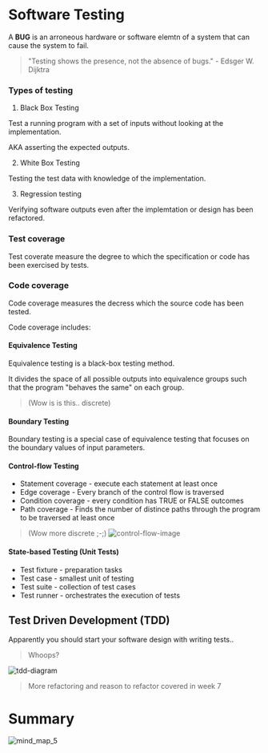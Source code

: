 # Software Testing 

A **BUG** is an arroneous hardware or software elemtn of a system that can cause the system to fail. 

> "Testing shows the presence, not the absence of bugs." - Edsger W. Dijktra 

### Types of testing 
1. Black Box Testing 

Test a running program with a set of inputs without looking at the implementation. 

AKA asserting the expected outputs.

2. White Box Testing 

Testing the test data with knowledge of the implementation. 

3. Regression testing 

Verifying software outputs even after the implemtation or design has been refactored. 

### Test coverage 

Test coverate measure the degree to which the specification or code has been exercised by tests. 

### Code coverage 

Code coverage measures the decress which the source code has been tested. 

Code coverage includes: 

#### Equivalence Testing 

Equivalence testing is a black-box testing method. 

It divides the space of all possible outputs into equivalence groups such that the program "behaves the same" on each group. 

> (Wow is is this.. discrete) 

#### Boundary Testing 

Boundary testing is a special case of equivalence testing that focuses on the boundary values of input parameters. 

#### Control-flow Testing
* Statement coverage - execute each statement at least once 
* Edge coverage - Every branch of the control flow is traversed 
* Condition coverage - every condition has TRUE or FALSE outcomes 
* Path coverage - Finds the number of distince paths through the program to be traversed at least once 

> (Wow more discrete ;-;) 
![control-flow-image](/images/control_flow_testing.png) 

#### State-based Testing (Unit Tests) 

* Test fixture - preparation tasks 
* Test case - smallest unit of testing 
* Test suite - collection of test cases
* Test runner - orchestrates the execution of tests 

## Test Driven Development (TDD)

Apparently you should start your software design with writing tests.. 

> Whoops? 

![tdd-diagram](/images/tdd.png)

> More refactoring and reason to refactor covered in week 7

# Summary 
![mind_map_5](/images/mind_map_5.png) 